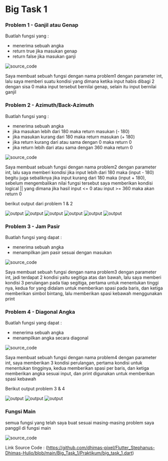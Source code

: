 # Big Task 1

### Problem 1 - Ganjil atau Genap
Buatlah fungsi yang :
* menerima sebuah angka
* return true jika masukan genap
* return false jika masukan ganji

![source_code](https://github.com/dhimas-pixel/Flutter_Stephanus-Dhimas-Hulio/blob/main/Big_Task_1/Screenshots/soal%201.PNG)

Saya membuat sebuah fungsi dengan nama problem1 dengan parameter int, lalu saya memberi suatu kondisi yang dimana ketika input habis dibagi 2 dengan sisa 0 maka input tersebut bernilai genap, selain itu input bernilai ganjil

### Problem 2 - Azimuth/Back-Azimuth
Buatlah fungsi yang :
* menerima sebuah angka
* jika masukan lebih dari 180 maka return masukan (- 180)
* jika masukan kurang dari 180 maka return masukan (+ 180)
* jika return kurang dari atau sama dengan 0 maka return 0
* jika return lebih dari atau sama dengan 360 maka return 0

![source_code](https://github.com/dhimas-pixel/Flutter_Stephanus-Dhimas-Hulio/blob/main/Big_Task_1/Screenshots/soal%202.PNG)

Saya membuat sebuah fungsi dengan nama problem2 dengan parameter int, lalu saya memberi kondisi jika input lebih dari 180 maka (input - 180) begitu juga sebaliknya jika input kurang dari 180 maka (input + 180), sebelum mengembalikan nilai fungsi tersebut saya memberikan kondisi logical || yang dimana jika hasil input <= 0 atau input >= 360 maka akan return 0

berikut output dari problem 1 & 2

![output](https://github.com/dhimas-pixel/Flutter_Stephanus-Dhimas-Hulio/blob/main/Big_Task_1/Screenshots/Output%201%20%26%202%20(1).PNG)
![output](https://github.com/dhimas-pixel/Flutter_Stephanus-Dhimas-Hulio/blob/main/Big_Task_1/Screenshots/Output%201%20%26%202%20(2).PNG)
![output](https://github.com/dhimas-pixel/Flutter_Stephanus-Dhimas-Hulio/blob/main/Big_Task_1/Screenshots/Output%201%20%26%202%20(3).PNG)
![output](https://github.com/dhimas-pixel/Flutter_Stephanus-Dhimas-Hulio/blob/main/Big_Task_1/Screenshots/Output%201%20%26%202%20(4).PNG)
![output](https://github.com/dhimas-pixel/Flutter_Stephanus-Dhimas-Hulio/blob/main/Big_Task_1/Screenshots/Output%201%20%26%202%20(5).PNG)
![output](https://github.com/dhimas-pixel/Flutter_Stephanus-Dhimas-Hulio/blob/main/Big_Task_1/Screenshots/Output%201%20%26%202%20(6).PNG)

### Problem 3 - Jam Pasir
Buatlah fungsi yang dapat :
* menerima sebuah angka
* menampilkan jam pasir sesuai dengan masukan

![source_code](https://github.com/dhimas-pixel/Flutter_Stephanus-Dhimas-Hulio/blob/main/Big_Task_1/Screenshots/soal%203.PNG)

Saya membuat sebuah fungsi dengan nama problem3 dengan parameter int, jadi terdapat 2 kondisi yaitu segitiga atas dan bawah, lalu saya memberi kondisi 3 perulangan pada tiap segitiga, pertama untuk menentukan tinggi nya, kedua for yang didalam untuk memberikan spasi pada baris, dan ketiga memberikan simbol bintang, lalu memberikan spasi kebawah menggunakan print

### Problem 4 - Diagonal Angka
Buatlah fungsi yang dapat :
* menerima sebuah angka
* menampilkan angka secara diagonal

![source_code](https://github.com/dhimas-pixel/Flutter_Stephanus-Dhimas-Hulio/blob/main/Big_Task_1/Screenshots/soal%204.PNG)

Saya membuat sebuah fungsi dengan nama problem4 dengan parameter int, saya memberikan 3 kondisi perulangan, pertama kondisi untuk menentukan tingginya, kedua memberikan spasi per baris, dan ketiga memberikan angka sesuai input, dan print digunakan untuk memberikan spasi kebawah

Berikut output problem 3 & 4

![output](https://github.com/dhimas-pixel/Flutter_Stephanus-Dhimas-Hulio/blob/main/Big_Task_1/Screenshots/Output%203%20%26%204%20(1).PNG)
![output](https://github.com/dhimas-pixel/Flutter_Stephanus-Dhimas-Hulio/blob/main/Big_Task_1/Screenshots/Output%203%20%26%204%20(2).PNG)
![output](https://github.com/dhimas-pixel/Flutter_Stephanus-Dhimas-Hulio/blob/main/Big_Task_1/Screenshots/Output%203%20%26%204%20(3).PNG)

### Fungsi Main
semua fungsi yang telah saya buat sesuai masing-masing problem saya panggil di fungsi main

![source_code](https://github.com/dhimas-pixel/Flutter_Stephanus-Dhimas-Hulio/blob/main/Big_Task_1/Screenshots/main.PNG)

Link Source Code : (https://github.com/dhimas-pixel/Flutter_Stephanus-Dhimas-Hulio/blob/main/Big_Task_1/Praktikum/big_task_1.dart)
